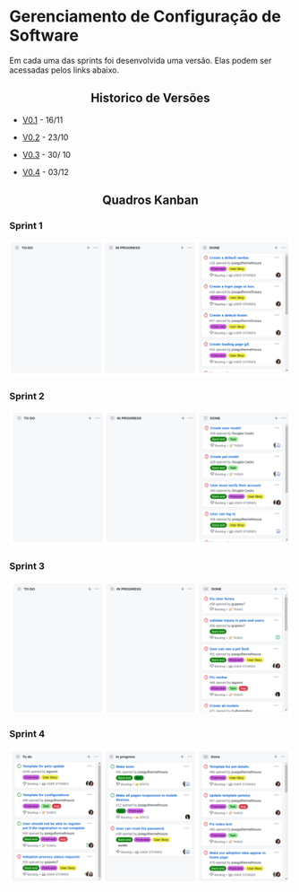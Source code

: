 # Gerenciamento de Configuração de Software

Em cada uma das sprints foi desenvolvida uma versão. Elas podem ser acessadas pelos links abaixo.

## <center>Historico de Versões</center>

* <a href="https://github.com/Me-Adota/website/pull/35">V0.1</a> - 16/11 

* <a href="https://github.com/Me-Adota/website/pull/44">V0.2</a> - 23/10 

* <a href="https://github.com/Me-Adota/website/pull/64">V0.3</a> - 30/ 10 

* <a href="">V0.4</a> - 03/12 

## <center>Quadros Kanban</center>

### Sprint 1

![Sprint 1](img/kanban1.png)

### Sprint 2

![Sprint 2](img/kanban2.png)

### Sprint 3

![Sprint 3](img/kanban3.png)

### Sprint 4

![Sprint 4](img/kanban4.png)